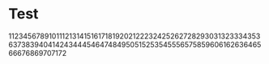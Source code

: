 # Test

1123456789101112131415161718192021222324252627282930313233343536373839404142434445464748495051525354555657585960616263646566676869707172